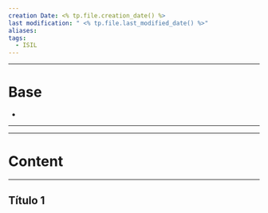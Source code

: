 ```yaml
---
creation Date: <% tp.file.creation_date() %>
last modification: " <% tp.file.last_modified_date() %>"
aliases: 
tags:
  - ISIL
---
```

___
# Base
- 
___
___
# Content
___
## Título 1